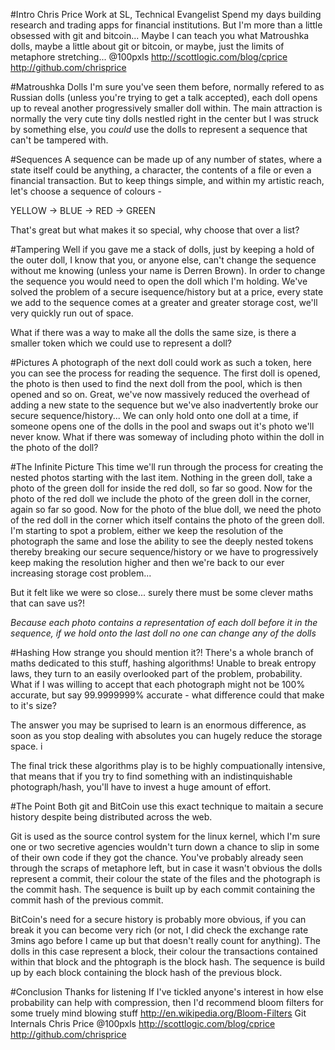 #Intro
Chris Price
Work at SL, Technical Evangelist
Spend my days building research and trading apps for financial institutions.
But I'm more than a little obsessed with git and bitcoin...
Maybe I can teach you what Matroushka dolls, maybe a little about git or bitcoin, or maybe, just the limits of metaphore stretching...
@100pxls
http://scottlogic.com/blog/cprice
http://github.com/chrisprice

#Matroushka Dolls
I'm sure you've seen them before, normally refered to as Russian dolls (unless you're trying to get a talk accepted), each doll opens up to reveal another progressively smaller doll within. The main attraction is normally the very cute tiny dolls nestled right in the center but I was struck by something else, you *could* use the dolls to represent a sequence that can't be tampered with.

#Sequences
A sequence can be made up of any number of states, where a state itself could be anything, a character, the contents of a file or even a financial transaction. But to keep things simple, and within my artistic reach, let's choose a sequence of colours - 

YELLOW -> BLUE  -> RED -> GREEN 

That's great but what makes it so special, why choose that over a list?

#Tampering
Well if you gave me a stack of dolls, just by keeping a hold of the outer doll, I know that you, or anyone else, can't change the sequence without me knowing (unless your name is Derren Brown). In order to change the sequence you would need to open the doll which I'm holding. We've solved the problem of a secure isequence/history but at a price, every state we add to the sequence comes at a greater and greater storage cost, we'll very quickly run out of space.

What if there was a way to make all the dolls the same size, is there a smaller token which we could use to represent a doll?

#Pictures
A photograph of the next doll could work as such a token, here you can see the process for reading the sequence. The first doll is opened, the photo is then used to find the next doll from the pool, which is then opened and so on. Great, we've now massively reduced the overhead of adding a new state to the sequence but we've also inadvertently broke our secure sequence/history... We can only hold onto one doll at a time, if someone opens one of the dolls in the pool and swaps out it's photo we'll never know. What if there was someway of including photo within the doll in the photo of the doll?

#The Infinite Picture
This time we'll run through the process for creating the nested photos starting with the last item. Nothing in the green doll, take a photo of the green doll for inside the red doll, so far so good. Now for the photo of the red doll we include the photo of the green doll in the corner, again so far so good. Now for the photo of the blue doll, we need the photo of the red doll in the corner which itself contains the photo of the green doll. I'm starting to spot a problem, either we keep the resolution of the photograph the same and lose the ability to see the deeply nested tokens thereby breaking our secure sequence/history or we have to progressively keep making the resolution higher and then we're back to our ever increasing storage cost problem...

But it felt like we were so close... surely there must be some clever maths that can save us?!

*Because each photo contains a representation of each doll before it in the sequence, if we hold onto the last doll no one can change any of the dolls*

#Hashing
How strange you should mention it?! There's a whole branch of maths dedicated to this stuff, hashing algorithms! Unable to break entropy laws, they turn to an easily overlooked part of the problem, probability. What if I was willing to accept that each photograph might not be 100% accurate, but say 99.9999999% accurate - what difference could that make to it's size? 

The answer you may be suprised to learn is an enormous difference, as soon as you stop dealing with absolutes you can hugely reduce the storage space. i

The final trick these algorithms play is to be highly compuationally intensive, that means that if you try to find something with an indistinquishable photograph/hash, you'll have to invest a huge amount of effort.

#The Point
Both git and BitCoin use this exact technique to maitain a secure history despite being distributed across the web. 

Git is used as the source control system for the linux kernel, which I'm sure one or two secretive agencies wouldn't turn down a chance to slip in some of their own code if they got the chance. You've probably already seen through the scraps of metaphore left, but in case it wasn't obvious the dolls represent a commit, their colour the state of the files and the photograph is the commit hash. The sequence is built up by each commit containing the commit hash of the previous commit.

BitCoin's need for a secure history is probably more obvious, if you can break it you can become very rich (or not, I did check the exchange rate 3mins ago before I came up but that doesn't really count for anything). The dolls in this case represent a block, their colour the transactions contained within that block and the phtograph is the block hash. The sequence is build up by each block containing the block hash of the previous block.

#Conclusion
Thanks for listening
If I've tickled anyone's interest in how else probability can help with compression, then I'd recommend bloom filters for some truely mind blowing stuff
http://en.wikipedia.org/Bloom-Filters
Git Internals
Chris Price
@100pxls
http://scottlogic.com/blog/cprice
http://github.com/chrisprice
